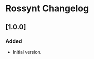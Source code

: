 <!-- Keep a Changelog guide -> https://keepachangelog.com -->

# Rossynt Changelog

## [1.0.0]
### Added
- Initial version.
